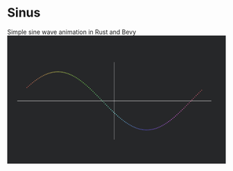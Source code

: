 # Sinus

Simple sine wave animation in Rust and Bevy
![sinus.png](https://github.com/void4main/sinus/blob/main/sinus.png)